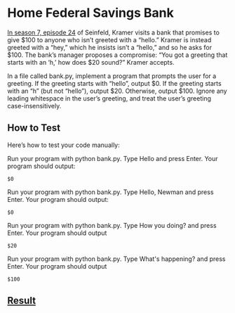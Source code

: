 # Home Federal Savings Bank

[In season 7, episode 24](https://youtu.be/IN6cJ_wGmsk) of Seinfeld, Kramer visits a bank that promises to give $100 to anyone who isn’t greeted with a “hello.” Kramer is instead greeted with a “hey,” which he insists isn’t a “hello,” and so he asks for $100. The bank’s manager proposes a compromise: “You got a greeting that starts with an ‘h,’ how does $20 sound?” Kramer accepts.

In a file called bank.py, implement a program that prompts the user for a greeting. If the greeting starts with “hello”, output $0. If the greeting starts with an “h” (but not “hello”), output $20. Otherwise, output $100. Ignore any leading whitespace in the user’s greeting, and treat the user’s greeting case-insensitively.

## How to Test

Here’s how to test your code manually:

Run your program with python bank.py. Type Hello and press Enter. Your program should output:
```
$0
```
Run your program with python bank.py. Type Hello, Newman and press Enter. Your program should output:
```
$0
```
Run your program with python bank.py. Type How you doing? and press Enter. Your program should output
```
$20
```
Run your program with python bank.py. Type What's happening? and press Enter. Your program should output
```
$100
```

## [Result](https://submit.cs50.io/check50/e086352aa6420cad7c089d2b1dec62a133006099)